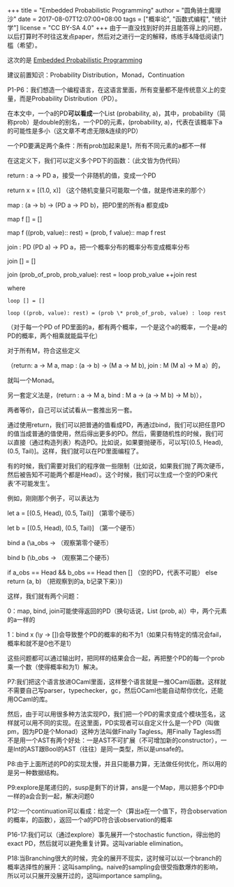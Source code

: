 +++
title = "Embedded Probabilistic Programming"
author = "圆角骑士魔理沙"
date = 2017-08-07T12:07:00+08:00
tags = ["概率论", "函数式编程", "统计学"]
license = "CC BY-SA 4.0"
+++
由于一直没找到好的并且能答得上的问题，以后打算时不时往这发点paper，然后对之进行一定的解释，练练手&降低阅读门槛（希望）。

这次的是 [Embedded Probabilistic Programming](http://okmij.org/ftp/kakuritu/dsl-paper.pdf)

建议前置知识：Probability Distribution，Monad，Continuation

P1-P6：我们想造一个编程语言，在这语言里面，所有变量都不是传统意义上的变量，而是Probability Distribution（PD）。

在本文中，一个a的PD**可以看成**一个List (probability, a)，其中，probability（简称prob）是double的别名，一个PD的元素，(probability, a)，代表在该概率下a的可能性是多小（这文章不考虑无限&连续的PD）

一个PD要满足两个条件：所有prob加起来是1，所有不同元素的a都不一样

  


在这定义下，我们可以定义多个PD下的函数：（此文皆为伪代码）

return : a -> PD a，接受一个非随机的值，变成一个PD

return x = [(1.0, x)] （这个随机变量只可能取一个值，就是传进来的那个）

map : (a -> b) -> (PD a -> PD b)，把PD里的所有a 都变成b

map f [] = []

map f ((prob, value):: rest) = (prob, f value):: map f rest

join : PD (PD a) -> PD a，把一个概率分布的概率分布变成概率分布

join [] = []

join (prob_of_prob, prob_value): rest = loop prob_value ++join rest

 where

    loop [] = []

    loop ((prob, value): rest) = (prob \* prob_of_prob, value) : loop rest

（对于每一个PD of PD里面的a，都有两个概率，一个是这个a的概率，一个是a的PD的概率，两个相乘就能扁平化）

  


对于所有M，符合这些定义

（return: a -> M a, map : (a -> b) -> (M a -> M b), join : M (M a) -> M a）的，

就叫一个Monad。

另一套定义法是，(return : a -> M a, bind : M a -> (a -> M b) -> M b)），

两者等价，自己可以试试看从一套推出另一套。

  


通过使用return，我们可以把普通的值看成PD，再通过bind，我们可以把任意PD的值当成普通的值使用，然后得出更多的PD。然后，需要随机性的时候，我们可以直接（通过构造列表）构造PD。比如说，如果要抛硬币，可以写[(0.5, Head), (0.5, Tail)]。这样，我们就可以在PD里面编程了。

  


有的时候，我们需要对我们的程序做一些限制（比如说，如果我们抛了两次硬币，然后被告知不可能两个都是Head）。这个时候，我们可以生成一个空的PD来代表‘不可能发生’。

例如，刚刚那个例子，可以表达为

let a = [(0.5, Head), (0.5, Tail)] （第零个硬币）

let b = [(0.5, Head), (0.5, Tail)] （第一个硬币）

bind a (\a_obs -> （观察第零个硬币）

bind b (\b_obs -> （观察第二个硬币）

  if a_obs == Head && b_obs == Head then [] （空的PD，代表不可能） else return (a, b) （把观察到的a, b记录下来）))

  


这样，我们就有两个问题：

0：map, bind, join可能使得返回的PD（换句话说，List (prob, a)）中，两个元素的a一样的

1：bind x (\y -> [])会导致整个PD的概率的和不为1（如果只有特定的情况会fail，概率和就不是0也不是1）

这些问题都可以通过输出时，把同样的结果会合一起，再把整个PD的每一个prob乘一个数（使得概率和为1）解决。

  


P7:我们把这个语言放进OCaml里面，这样整个语言就是一推OCaml函数。这样就不需要自己写parser，typechecker，gc，然后OCaml也能自动帮你优化，还能用OCaml的库。

  


然后，由于可以用很多种方法实现PD，我们把一个PD的需求变成个模块签名，这样就可以用不同的实现。在这里面，PD实现者可以自定义什么是一个PD（叫做pm，因为PD是个Monad）这种方法叫做Finally Tagless。用Finally Tagless而不是用一个AST有两个好处：一是AST不可扩展（不可增加新的constructor），一是Int的AST跟Bool的AST（往往）是同一类型，所以是unsafe的。

  


P8:由于上面所述的PD的实现太慢，并且只能暴力算，无法做任何优化，所以用的是另一种数据结构。

  


P9:explore是尾递归的，susp是剩下的计算，ans是一个Map，用以把多个PD中一样的a会合到一起，解决问题0

  


P12:一个continuation可以看成：给定一个（算出a在一个值下，符合observation的概率，的函数），返回一个a的PD符合该observation的概率

  


P16-17:我们可以（通过explore）事先展开一个stochastic function，得出他的exact PD，然后就可以避免重复计算。这叫variable elimination。

  


P18:当Branching很大的时候，完全的展开不现实，这时候可以以一个branch的概率选择性的展开：这叫sampling。naive的sampling会很受指数爆炸的影响，所以可以只展开没展开过的，这叫importance sampling。
